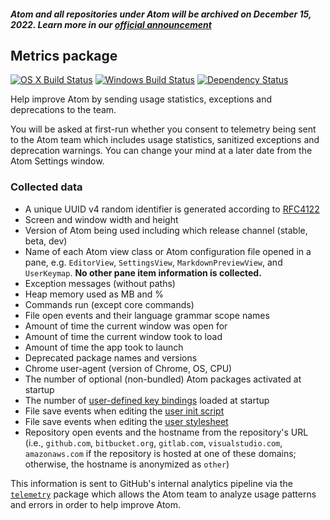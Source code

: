 ##### Atom and all repositories under Atom will be archived on December 15, 2022. Learn more in our [official announcement](https://github.blog/2022-06-08-sunsetting-atom/)
 ## Metrics package
[![OS X Build Status](https://travis-ci.org/atom/metrics.svg?branch=master)](https://travis-ci.org/atom/metrics) [![Windows Build Status](https://ci.appveyor.com/api/projects/status/b5doi205xl3iex04/branch/master?svg=true)](https://ci.appveyor.com/project/Atom/metrics/branch/master) [![Dependency Status](https://david-dm.org/atom/metrics.svg)](https://david-dm.org/atom/metrics)

Help improve Atom by sending usage statistics, exceptions and deprecations to the team.

You will be asked at first-run whether you consent to telemetry being sent to the Atom team which includes usage statistics, sanitized exceptions and deprecation warnings. You can change your mind at a later date from the Atom Settings window.

### Collected data

* A unique UUID v4 random identifier is generated according to [RFC4122][RFC4122]
* Screen and window width and height
* Version of Atom being used including which release channel (stable, beta, dev)
* Name of each Atom view class or Atom configuration file opened in a pane, e.g. `EditorView`, `SettingsView`, `MarkdownPreviewView`, and `UserKeymap`. **No other pane item information is collected.**
* Exception messages (without paths)
* Heap memory used as MB and %
* Commands run (except core commands)
* File open events and their language grammar scope names
* Amount of time the current window was open for
* Amount of time the current window took to load
* Amount of time the app took to launch
* Deprecated package names and versions
* Chrome user-agent (version of Chrome, OS, CPU)
* The number of optional (non-bundled) Atom packages activated at startup
* The number of [user-defined key bindings](https://flight-manual.atom.io/using-atom/sections/basic-customization/#customizing-keybindings) loaded at startup
* File save events when editing the [user init script](https://flight-manual.atom.io/hacking-atom/sections/the-init-file/)
* File save events when editing the [user stylesheet](https://flight-manual.atom.io/using-atom/sections/basic-customization/#style-tweaks)
* Repository open events and the hostname from the repository's URL (i.e., `github.com`, `bitbucket.org`, `gitlab.com`, `visualstudio.com`, `amazonaws.com` if the repository is hosted at one of these domains; otherwise, the hostname is anonymized as `other`)

This information is sent to GitHub's internal analytics pipeline via the [`telemetry`][Telemetry] package which allows the Atom team to analyze usage patterns and errors in order to help improve Atom.

[Telemetry]: https://github.com/atom/telemetry
[RFC4122]: http://www.ietf.org/rfc/rfc4122.txt
